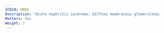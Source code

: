 ```yaml
---
ICD10: N002
Description: "Acute nephritic syndrome: Diffuse membranous glomerulonephritis"
Matters: Yes
Weight: 1
---
```

